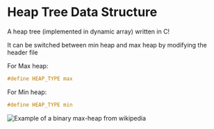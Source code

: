# Heap Tree Data Structure

A heap tree (implemented in dynamic array) written in C!

It can be switched between min heap and max heap by modifying the header file

For Max heap:

```h
#define HEAP_TYPE max
```

For Min heap:

```h
#define HEAP_TYPE min
```

![Example of a binary max-heap from wikipedia](https://upload.wikimedia.org/wikipedia/commons/c/c4/Max-Heap-new.svg)
